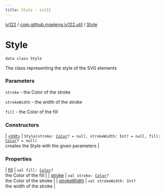 ```yaml
---
title: Style - iv122
---
```


[iv122](../../index.md) / [com.github.mseleng.iv122.util](../index.md) / [Style](.)

# Style

`data class Style`

The class representing the style of the SVG elements

### Parameters

`stroke` - the Color of the stroke

`strokeWidth` - the width of the stroke

`fill` - the Color of the fill

### Constructors

| [&lt;init&gt;](-init-.md) | `Style(stroke: `[`Color`](http://docs.oracle.com/javase/6/docs/api/java/awt/Color.html)`? = null, strokeWidth: Int? = null, fill: `[`Color`](http://docs.oracle.com/javase/6/docs/api/java/awt/Color.html)`? = null)`<br>creates the Style with the given parameters |

### Properties

| [fill](fill.md) | `val fill: `[`Color`](http://docs.oracle.com/javase/6/docs/api/java/awt/Color.html)`?`<br>the Color of the fill |
| [stroke](stroke.md) | `val stroke: `[`Color`](http://docs.oracle.com/javase/6/docs/api/java/awt/Color.html)`?`<br>the Color of the stroke |
| [strokeWidth](stroke-width.md) | `val strokeWidth: Int?`<br>the width of the stroke |


